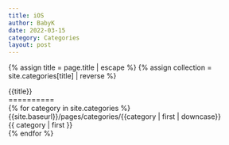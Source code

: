 ```yaml
---
title: iOS
author: BabyK
date: 2022-03-15
category: Categories
layout: post
---
```


{% assign title = page.title | escape %}
{% assign collection = site.categories[title] | reverse %}

<section>

{{title}} <br>
========== <br>
{% for category in site.categories %}
<a> {{site.baseurl}}/pages/categories/{{category | first | downcase}} </a> <br>
<a>{{ category | first }} </a> <br>
{% endfor %}
</section> 
